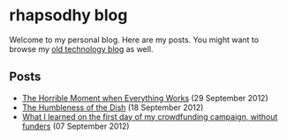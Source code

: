 rhapsodhy blog
==============

Welcome to my personal blog. Here are my posts. You might want to browse my [old
technology blog](https://rsdy.blogs.balabit.com/) as well.

Posts
-----
 * [The Horrible Moment when Everything Works](http://rsdy.github.com/posts/building_infrastructure.html) (29 September 2012)
 * [The Humbleness of the Dish](http://rsdy.github.com/posts/the_humbleness_of_the_dish.html) (18 September 2012)
 * [What I learned on the first day of my crowdfunding campaign, without funders](http://rsdy.github.com/posts/first_day_of_crowdfunding.html) (07 September 2012)

